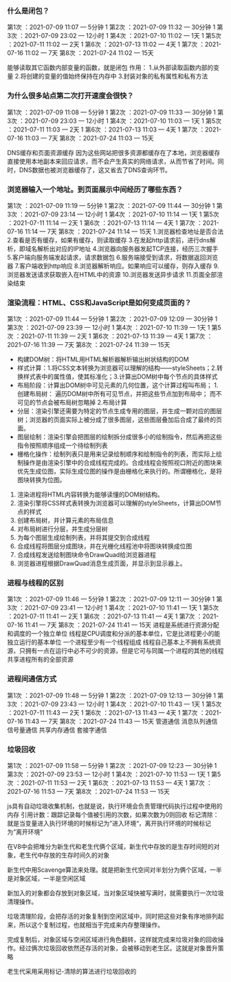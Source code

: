 ### 什么是闭包？
第1次 ：2021-07-09 11:07 — 5分钟  1
第2次 ：2021-07-09 11:32 — 30分钟  1
第3次 ：2021-07-09 23:02 — 12小时  1
第4次 ：2021-07-10 11:02 — 1天  1
第5次 ：2021-07-11 11:02 — 2天  1
第6次 ：2021-07-13 11:02 — 4天  1
第7次 ：2021-07-16 11:02 — 7天
第8次 ：2021-07-24 11:02 — 15天

能够读取其它函数内部变量的函数，就是闭包
作用：
    1.从外部读取函数内部的变量
    2.将创建的变量的值始终保持在内存中
    3.封装对象的私有属性和私有方法

### 为什么很多站点第二次打开速度会很快？
第1次 ：2021-07-09 11:08 — 5分钟  1
第2次 ：2021-07-09 11:33 — 30分钟  1
第3次 ：2021-07-09 23:03 — 12小时  1
第4次 ：2021-07-10 11:03 — 1天   1
第5次 ：2021-07-11 11:03 — 2天  1
第6次 ：2021-07-13 11:03 — 4天  1
第7次 ：2021-07-16 11:03 — 7天
第8次 ：2021-07-24 11:03 — 15天

DNS缓存和页面资源缓存
因为这些网站把很多资源都缓存在了本地，浏览器缓存直接使用本地副本来回应请求，而不会产生真实的网络请求，从而节省了时间。同时，DNS数据也被浏览器缓存了，这又省去了DNS查询环节。

### 浏览器输入一个地址。到页面展示中间经历了哪些东西？
第1次 ：2021-07-09 11:19 — 5分钟  1
第2次 ：2021-07-09 11:44 — 30分钟  1
第3次 ：2021-07-09 23:14 — 12小时  1
第4次 ：2021-07-10 11:14 — 1天   1
第5次 ：2021-07-11 11:14 — 2天  1
第6次 ：2021-07-13 11:14 — 4天  1
第7次 ：2021-07-16 11:14 — 7天
第8次 ：2021-07-24 11:14 — 15天
1.浏览器检查地址是否合法
2.查看是否有缓存，如果有缓存，则读取缓存
3.在发起http请求前，进行dns解析，即域名解析出对应的IP地址
4.浏览器向服务器发起TCP连接，经历三次握手
5.客户端向服务端发起请求，请求数据包
6.服务端接受到请求，将数据返回浏览器
7.客户端收到http响应
8.浏览器解析响应。如果响应可以缓存，则存入缓存
9.浏览器发送请求获取嵌入在HTML中的资源
10.浏览器发送异步请求
11.页面全部渲染结束

### 渲染流程：HTML、CSS和JavaScript是如何变成页面的？
第1次 ：2021-07-09 11:44 — 5分钟  1
第2次 ：2021-07-09 12:09 — 30分钟  1
第3次 ：2021-07-09 23:39 — 12小时  1
第4次 ：2021-07-10 11:39 — 1天   1
第5次 ：2021-07-11 11:39 — 2天   1
第6次 ：2021-07-13 11:39 — 4天  1
第7次 ：2021-07-16 11:39 — 7天
第8次 ：2021-07-24 11:39 — 15天

* 构建DOM树：将HTML用HTML解析器解析输出树状结构的DOM
* 样式计算：1.将CSS文本转换为浏览器可以理解的结构——styleSheets；2.转换样式表中的属性值，使其标准化；3.计算出DOM树中每个节点的具体样式
* 布局阶段：计算出DOM树中可见元素的几何位置，这个计算过程叫布局；
    1.创建布局树：
        遍历DOM树中所有可见节点，并把这些节点加到布局中；
        而不可见的节点会被布局树忽略掉
    2.布局计算
* 分层：渲染引擎还需要为特定的节点生成专用的图层，并生成一颗对应的图层树；浏览器的页面实际上被分成了很多图层，这些图层叠加后合成了最终的页面。
* 图层绘制：渲染引擎会把图层的绘制拆分成很多小的绘制指令，然后再把这些指令按照顺序组成一个待绘制列表
* 栅格化操作：绘制列表只是用来记录绘制顺序和绘制指令的列表，而实际上绘制操作是由渲染引擎中的合成线程完成的。合成线程会按照视口附近的图块来优先生成位图，实际生成位图的操作是由栅格化来执行的。所谓栅格化，是将图块转换为位图。

1. 渲染进程将HTML内容转换为能够读懂的DOM树结构。
2. 渲染引擎将CSS样式表转换为浏览器可以理解的styleSheets，计算出DOM节点的样式
3. 创建布局树，并计算元素的布局信息
4. 对布局树进行分层，并生成分层树
5. 为每个图层生成绘制列表，并将其提交到合成线程
6. 合成线程将图层分成图块，并在光栅化线程池中将图块转换成位图
7. 合成线程发送绘制图块命令DrawQuad给浏览器进程
8. 浏览器进程根据DrawQuad消息生成页面，并显示到显示器上。

### 进程与线程的区别
第1次 ：2021-07-09 11:46 — 5分钟  1
第2次 ：2021-07-09 12:11 — 30分钟  1
第3次 ：2021-07-09 23:41 — 12小时  1
第4次 ：2021-07-10 11:41 — 1天  1
第5次 ：2021-07-11 11:41 — 2天  1
第6次 ：2021-07-13 11:41 — 4天  1
第7次 ：2021-07-16 11:41 — 7天
第8次 ：2021-07-24 11:41 — 15天
进程是系统进行资源分配和调度的一个独立单位
线程是CPU调度和分派的基本单位，它是比进程更小的能独立运行的基本单位
一个进程至少有一个线程组成
线程自己基本上不拥有系统资源，只拥有一点在运行中必不可少的资源，但是它可与同属一个进程的其他的线程共享进程所有的全部资源

### 进程间通信方式
第1次 ：2021-07-09 11:48 — 5分钟  1
第2次 ：2021-07-09 12:13 — 30分钟  1
第3次 ：2021-07-09 23:43 — 12小时  1
第4次 ：2021-07-10 11:43 — 1天  1
第5次 ：2021-07-11 11:43 — 2天   1
第6次 ：2021-07-13 11:43 — 4天  1
第7次 ：2021-07-16 11:43 — 7天
第8次 ：2021-07-24 11:43 — 15天
  管道通信
  消息队列通信
  信号量通信
  共享内存通信
  套接字通信

### 垃圾回收
第1次 ：2021-07-09 11:58 — 5分钟   1
第2次 ：2021-07-09 12:23 — 30分钟  1
第3次 ：2021-07-09 23:53 — 12小时  1
第4次 ：2021-07-10 11:53 — 1天  1
第5次 ：2021-07-11 11:53 — 2天  1
第6次 ：2021-07-13 11:53 — 4天  1
第7次 ：2021-07-16 11:53 — 7天
第8次 ：2021-07-24 11:53 — 15天

js具有自动垃圾收集机制，也就是说，执行环境会负责管理代码执行过程中使用的内存
引用计数：跟踪记录每个值被引用的次数，如果次数为0则回收
标记清除：就是当变量进入执行环境的时候标记为”进入环境“，离开执行环境的时候标记为”离开环境“

在V8中会把堆分为新生代和老生代俩个区域，新生代中存放的是生存时间短的对象，老生代中存放的生存时间久的对象

新生代中用Scavenge算法来处理。就是把新生代空间对半划分为俩个区域，一半是对象区域，一半是空闲区域

新加入的对象都会存放到对象区域，当对象区域快被写满时，就需要执行一次垃圾清理操作。

垃圾清理阶段，会把存活的对象复制到空闲区域中，同时把这些对象有序地排列起来，所以这个复制过程，也就相当于完成来内存整理操作。

完成复制后，对象区域与空闲区域进行角色翻转，这样就完成来垃圾对象的回收操作。经过俩次垃圾回收依然还存活的对象，会被移动到老生区。这就是对象晋升策略

老生代采用采用标记-清除的算法进行垃圾回收的